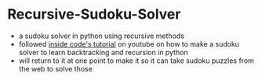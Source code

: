 # Recursive-Sudoku-Solver
- a sudoku solver in python using recursive methods
- followed [inside code's tutorial](url=https://www.youtube.com/watch?v=eAFcj_2quWI) on youtube on how to make a sudoku solver to learn backtracking and recursion in python
- will return to it at one point to make it so it can take sudoku puzzles from the web to solve those
